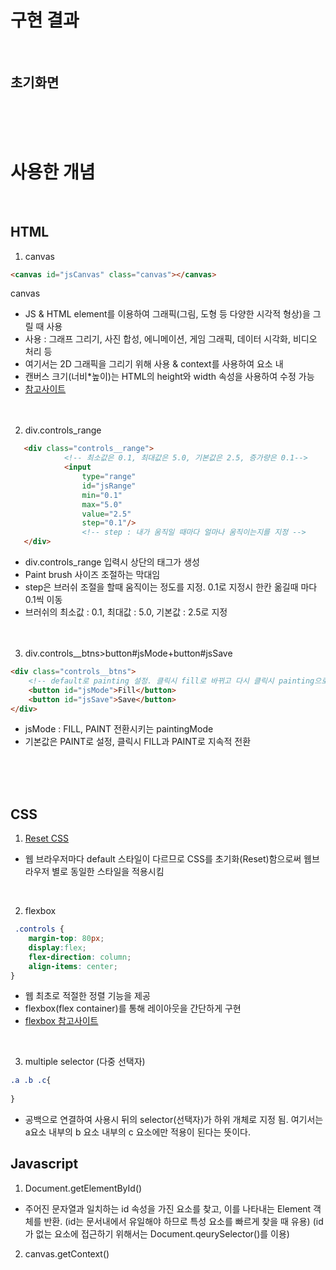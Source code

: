 # 구현 결과
<br>

## 초기화면




<br><br><br>
# 사용한 개념
<br>

## HTML
1) canvas
```html
<canvas id="jsCanvas" class="canvas"></canvas>
```
canvas 
- JS & HTML <canvas> element를 이용하여 그래픽(그림, 도형 등 다양한 시각적 형상)을 그릴 때 사용 <br>
- 사용 : 그래프 그리기, 사진 합성, 에니메이션, 게임 그래픽, 데이터 시각화, 비디오 처리 등
- 여기서는 2D 그래픽을 그리기 위해 사용 & context를 사용하여 요소 내 
- 캔버스 크기(너비*높이)는 HTML의 height와 width 속성을 사용하여 수정 가능
- [참고사이트](https://developer.mozilla.org/ko/docs/Web/API/Canvas_API/Tutorial)
<br><br><br>
  

  
  
  
2) div.controls_range
```html
   <div class="controls__range">
            <!-- 최소값은 0.1, 최대값은 5.0, 기본값은 2.5, 증가량은 0.1-->
            <input 
                type="range" 
                id="jsRange" 
                min="0.1" 
                max="5.0" 
                value="2.5" 
                step="0.1"/>
                <!-- step : 내가 움직일 때마다 얼마나 움직이는지를 지정 -->
   </div> 
```
- div.controls_range 입력시 상단의 태그가 생성
- Paint brush 사이즈 조절하는 막대임
- step은 브러쉬 조절을 할때 움직이는 정도를 지정. 0.1로 지정시 한칸 옮길때 마다 0.1씩 이동
- 브러쉬의 최소값 : 0.1, 최대값 : 5.0, 기본값 : 2.5로 지정 
<br><br><br>
  
  
  
  
  
3) div.controls__btns>button#jsMode+button#jsSave  
```html
<div class="controls__btns">
    <!-- default로 painting 설정. 클릭시 fill로 바뀌고 다시 클릭시 painting으로 바뀜-->
    <button id="jsMode">Fill</button>
    <button id="jsSave">Save</button>
</div>   
```  
- jsMode : FILL, PAINT 전환시키는 paintingMode
- 기본값은 PAINT로 설정, 클릭시 FILL과 PAINT로 지속적 전환
  
  
  
  
  
  
<br><br><br>
## CSS

1) [Reset CSS](https://meyerweb.com/eric/tools/css/reset/)<br>
- 웹 브라우저마다 default 스타일이 다르므로 CSS를 초기화(Reset)함으로써 웹브라우저 별로 동일한 스타일을 적용시킴  
<br>
 
2) flexbox
```CSS
 .controls {
    margin-top: 80px;
    display:flex;
    flex-direction: column;
    align-items: center;
} 
```
- 웹 최초로 적절한 정렬 기능을 제공
- flexbox(flex container)를 통해 레이아웃을 간단하게 구현 
- [flexbox 참고사이트](https://d2.naver.com/helloworld/8540176)
<br>

  
  
3) multiple selector (다중 선택자)
```CSS
.a .b .c{
  
}
```  
- 공백으로 연결하여 사용시 뒤의 selector(선택자)가 하위 개체로 지정 됨. 여기서는 a요소 내부의 b 요소 내부의 c 요소에만 적용이 된다는 뜻이다.
  
  
  

## Javascript

1) Document.getElementById()
- 주어진 문자열과 일치하는 id 속성을 가진 요소를 찾고, 이를 나타내는 Element 객체를 반환. 
(id는 문서내에서 유일해야 하므로 특성 요소를 빠르게 찾을 때 유용)
(id가 없는 요소에 접근하기 위해서는 Document.qeurySelector()를 이용)
  
2) canvas.getContext()



